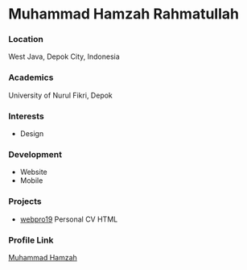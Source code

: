 # Muhammad Hamzah Rahmatullah

### Location

West Java, Depok City, Indonesia

### Academics

University of Nurul Fikri, Depok

### Interests

- Design

### Development

- Website
- Mobile

### Projects

- [webpro19](https://github.com/hamzahmuhammad/webpro19) Personal CV HTML

### Profile Link

[Muhammad Hamzah](https://github.com/hamzahmuhammad)